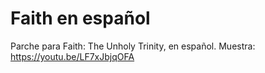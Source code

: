 # Faith en español
Parche para Faith: The Unholy Trinity, en español.
Muestra: https://youtu.be/LF7xJbjqOFA
